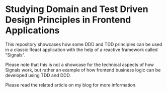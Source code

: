 # Studying Domain and Test Driven Design Principles in Frontend Applications

This repository showcases how some DDD and TDD principles can be used in a classic React application with the help of a reactive framework called "Signals".

Please note that this is not a showcase for the technical aspects of how Signals work, but rather an example of how frontend business logic can be developed using TDD and DDD.

Please read the related article on my blog for more information.
